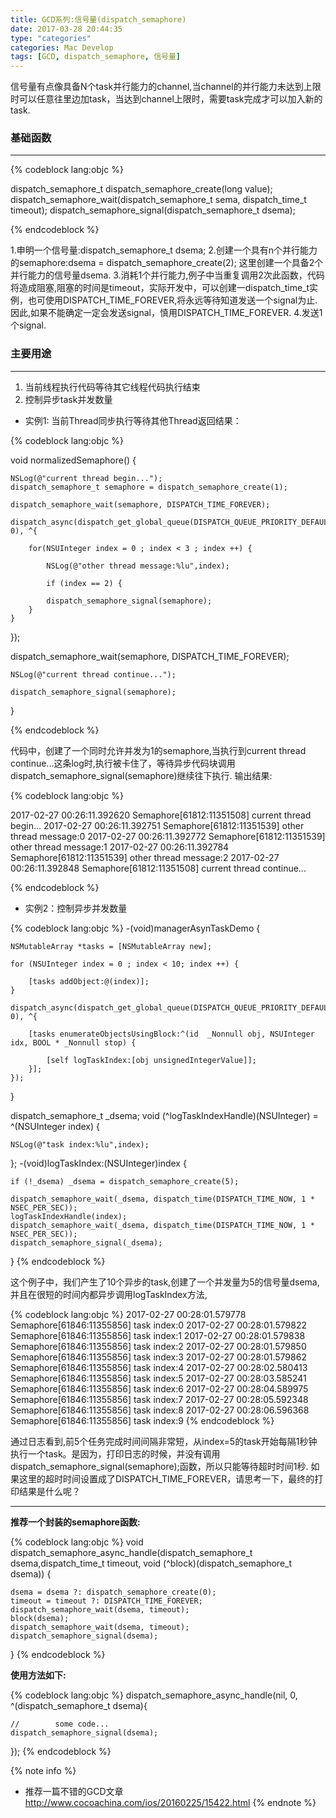 ```yaml
---
title: GCD系列:信号量(dispatch_semaphore)
date: 2017-03-28 20:44:35
type: "categories"
categories: Mac Develop
tags: [GCD, dispatch_semaphore, 信号量]
---
```

信号量有点像具备N个task并行能力的channel,当channel的并行能力未达到上限时可以任意往里边加task，当达到channel上限时，需要task完成才可以加入新的task.
<!--more-->

### 基础函数

---

{% codeblock lang:objc %}

dispatch_semaphore_t
dispatch_semaphore_create(long value);
dispatch_semaphore_wait(dispatch_semaphore_t sema, dispatch_time_t timeout);
dispatch_semaphore_signal(dispatch_semaphore_t dsema);

{% endcodeblock %}

1.申明一个信号量:dispatch_semaphore_t dsema;
2.创建一个具有n个并行能力的semaphore:dsema = dispatch_semaphore_create(2); 这里创建一个具备2个并行能力的信号量dsema.
3.消耗1个并行能力,例子中当重复调用2次此函数，代码将造成阻塞,阻塞的时间是timeout，实际开发中，可以创建一dispatch_time_t实例，也可使用DISPATCH_TIME_FOREVER,将永远等待知道发送一个signal为止.因此,如果不能确定一定会发送signal，慎用DISPATCH_TIME_FOREVER.
4.发送1个signal.

### 主要用途

---

1. 当前线程执行代码等待其它线程代码执行结束   
2. 控制异步task并发数量


- 实例1: 当前Thread同步执行等待其他Thread返回结果：

{% codeblock lang:objc %}

void normalizedSemaphore() {

	NSLog(@"current thread begin...");
	dispatch_semaphore_t semaphore = dispatch_semaphore_create(1);

	dispatch_semaphore_wait(semaphore, DISPATCH_TIME_FOREVER);

	dispatch_async(dispatch_get_global_queue(DISPATCH_QUEUE_PRIORITY_DEFAULT, 0), ^{

		for(NSUInteger index = 0 ; index < 3 ; index ++) {

			NSLog(@"other thread message:%lu",index);

			if (index == 2) {

			dispatch_semaphore_signal(semaphore);
		}
	}
});

dispatch_semaphore_wait(semaphore, DISPATCH_TIME_FOREVER);

	NSLog(@"current thread continue...");

	dispatch_semaphore_signal(semaphore);
}

{% endcodeblock %}

代码中，创建了一个同时允许并发为1的semaphore,当执行到current thread continue...这条log时,执行被卡住了，等待异步代码块调用dispatch_semaphore_signal(semaphore)继续往下执行.
输出结果:

{% codeblock lang:objc %}

2017-02-27 00:26:11.392620 Semaphore[61812:11351508] current thread begin...
2017-02-27 00:26:11.392751 Semaphore[61812:11351539] other thread message:0
2017-02-27 00:26:11.392772 Semaphore[61812:11351539] other thread message:1
2017-02-27 00:26:11.392784 Semaphore[61812:11351539] other thread message:2
2017-02-27 00:26:11.392848 Semaphore[61812:11351508] current thread continue...

{% endcodeblock %}

- 实例2：控制异步并发数量

{% codeblock lang:objc %}
-(void)managerAsynTaskDemo {

	NSMutableArray *tasks = [NSMutableArray new];

	for (NSUInteger index = 0 ; index < 10; index ++) {

		[tasks addObject:@(index)];
	}

	dispatch_async(dispatch_get_global_queue(DISPATCH_QUEUE_PRIORITY_DEFAULT, 0), ^{

		[tasks enumerateObjectsUsingBlock:^(id  _Nonnull obj, NSUInteger idx, BOOL * _Nonnull stop) {

			[self logTaskIndex:[obj unsignedIntegerValue]];
		}];
	});
}

dispatch_semaphore_t _dsema;
void (^logTaskIndexHandle)(NSUInteger) = ^(NSUInteger index) {

	NSLog(@"task index:%lu",index);
};
-(void)logTaskIndex:(NSUInteger)index {

	if (!_dsema) _dsema = dispatch_semaphore_create(5);

	dispatch_semaphore_wait(_dsema, dispatch_time(DISPATCH_TIME_NOW, 1 * NSEC_PER_SEC));
	logTaskIndexHandle(index);
	dispatch_semaphore_wait(_dsema, dispatch_time(DISPATCH_TIME_NOW, 1 * NSEC_PER_SEC));
	dispatch_semaphore_signal(_dsema);
}
{% endcodeblock %}

这个例子中，我们产生了10个异步的task,创建了一个并发量为5的信号量dsema,并且在很短的时间内都异步调用logTaskIndex方法,

{% codeblock lang:objc %}
2017-02-27 00:28:01.579778 Semaphore[61846:11355856] task index:0
2017-02-27 00:28:01.579822 Semaphore[61846:11355856] task index:1
2017-02-27 00:28:01.579838 Semaphore[61846:11355856] task index:2
2017-02-27 00:28:01.579850 Semaphore[61846:11355856] task index:3
2017-02-27 00:28:01.579862 Semaphore[61846:11355856] task index:4
2017-02-27 00:28:02.580413 Semaphore[61846:11355856] task index:5
2017-02-27 00:28:03.585241 Semaphore[61846:11355856] task index:6
2017-02-27 00:28:04.589975 Semaphore[61846:11355856] task index:7
2017-02-27 00:28:05.592348 Semaphore[61846:11355856] task index:8
2017-02-27 00:28:06.596368 Semaphore[61846:11355856] task index:9
{% endcodeblock %}

通过日志看到,前5个任务完成时间间隔非常短，从index=5的task开始每隔1秒钟执行一个task。是因为，打印日志的时候，并没有调用dispatch_semaphore_signal(semaphore);函数，所以只能等待超时时间1秒.
如果这里的超时时间设置成了DISPATCH_TIME_FOREVER，请思考一下，最终的打印结果是什么呢？

---

**推荐一个封装的semaphore函数:**

{% codeblock lang:objc %}
void dispatch_semaphore_async_handle(dispatch_semaphore_t dsema,dispatch_time_t timeout, void (^block)(dispatch_semaphore_t dsema)) {

	dsema = dsema ?: dispatch_semaphore_create(0);
	timeout = timeout ?: DISPATCH_TIME_FOREVER;
	dispatch_semaphore_wait(dsema, timeout);
	block(dsema);
	dispatch_semaphore_wait(dsema, timeout);
	dispatch_semaphore_signal(dsema);
}
{% endcodeblock %}

**使用方法如下:**

{% codeblock lang:objc %}
dispatch_semaphore_async_handle(nil, 0, ^(dispatch_semaphore_t dsema){

	//        some code...
	dispatch_semaphore_signal(dsema);
});
{% endcodeblock %}


{% note info %} 
- 推荐一篇不错的GCD文章  http://www.cocoachina.com/ios/20160225/15422.html
{% endnote %}
